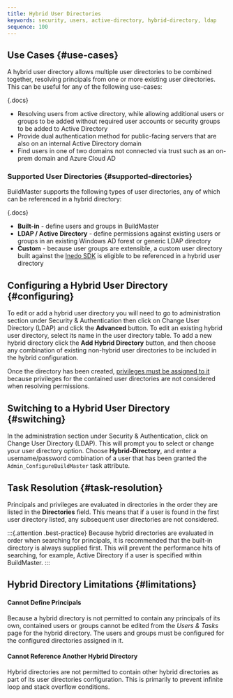 ```yaml
---
title: Hybrid User Directories
keywords: security, users, active-directory, hybrid-directory, ldap
sequence: 100
---
```


## Use Cases {#use-cases}

A hybrid user directory allows multiple user directories to be combined together, resolving principals from one or more existing user directories. This can be useful for any of the following use-cases:

{.docs}
 - Resolving users from active directory, while allowing additional users or groups to be added without required user accounts or security groups to be added to Active Directory
 - Provide dual authentication method for public-facing servers that are also on an internal Active Directory domain
 - Find users in one of two domains not connected via trust such as an on-prem domain and Azure Cloud AD

### Supported User Directories {#supported-directories}

BuildMaster supports the following types of user directories, any of which can be referenced in a hybrid directory: 

{.docs}
 - **Built-in** - define users and groups in BuildMaster
 - **LDAP / Active Directory** - define permissions against existing users or groups in an existing Windows AD forest or generic LDAP directory
 - **Custom** - because user groups are extensible, a custom user directory built against the [Inedo SDK](/support/documentation/inedosdk/overview) is eligible to be referenced in a hybrid user directory

## Configuring a Hybrid User Directory {#configuring}

To edit or add a hybrid user directory you will need to go to administration section under Security & Authentication then click on Change User Directory (LDAP) and click the **Advanced** button. To edit an existing hybrid user directory, select its name in the user directory table. To add a new hybrid directory click the **Add Hybrid Directory** button, and then choose any combination of existing non-hybrid user directories to be included in the hybrid configuration.

Once the directory has been created, [privileges must be assigned to it](/support/documentation/buildmaster/administration/security#adding-permissions-and-restrictions) because privileges for the contained user directories are not considered when resolving permissions.

## Switching to a Hybrid User Directory {#switching}

In the administration section under Security & Authentication, click on Change User Directory (LDAP). This will prompt you to select or change your user directory option. Choose **Hybrid-Directory**, and enter a username/password combination of a user that has been granted the `Admin_ConfigureBuildMaster` task attribute.

## Task Resolution {#task-resolution}

Principals and privileges are evaluated in directories in the order they are listed in the **Directories** field. This means that if a user is found in the first user directory listed, any subsequent user directories are not considered.

:::{.attention .best-practice}
Because hybrid directories are evaluated in order when searching for principals, it is recommended that the built-in directory is always supplied first. This will prevent the performance hits of searching, for example, Active Directory if a user is specified within BuildMaster.
:::

## Hybrid Directory Limitations {#limitations}

#### Cannot Define Principals

Because a hybrid directory is not permitted to contain any principals of its own, contained users or groups cannot be edited from the *Users & Tasks* page for the hybrid directory. The users and groups must be configured for the configured directories assigned in it.

#### Cannot Reference Another Hybrid Directory

Hybrid directories are not permitted to contain other hybrid directories as part of its user directories configuration. This is primarily to prevent infinite loop and stack overflow conditions.